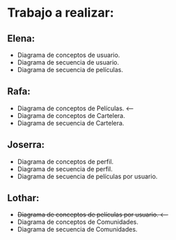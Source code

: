 Trabajo a realizar:
===================

Elena:
------
* Diagrama de conceptos de usuario.
* Diagrama de secuencia de usuario.
* Diagrama de secuencia de películas.

Rafa:
-----
* Diagrama de conceptos de Películas. <--
* Diagrama de conceptos de Cartelera.
* Diagrama de secuencia de Cartelera.

Joserra:
--------
* Diagrama de conceptos de perfil.
* Diagrama de secuencia de perfil.
* Diagrama de secuencia de películas por usuario.


Lothar:
-------
* ~~Diagrama de conceptos de películas por usuario. <--~~
* Diagrama de conceptos de Comunidades.
* Diagrama de secuencia de Comunidades.

